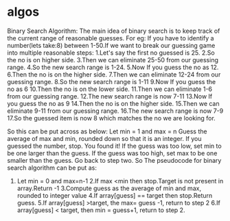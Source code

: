 # algos
Binary Search Algorithm:
The main idea of binary search is to keep track of the current range of reasonable guesses.
For eg: If you have to identify a number(lets take:8) between 1-50.If we want to break our guessing game into multiple reasonable steps:
1.Let's say the first no guessed is 25.
2.So the no is on higher side.
3.Then we can eliminate 25-50 from our guessing range.
4.So the new search range is 1-24.
5.Now If you guess the no as 12.
6.Then the no is on the higher side.
7.Then we can eliminate 12-24 from our guessing range.
8.So the new search range is 1-11
9.Now If you guess the no as 6
10.Then the no is on the lower side.
11.Then we can eliminate 1-6 from our guessing range.
12.The new search range is now 7-11
13.Now If you guess the no as 9
14.Then the no is on the higher side.
15.Then we can eliminate 9-11 from our guessing range.
16.The new search range is now 7-9
17.So the guessed item is now 8 which matches the no we are looking for.

So this can be put across as below:
Let min = 1 and max = n
Guess the average of max and min, rounded down so that it is an integer.
If you guessed the number, stop. You found it!
If the guess was too low, set min to be one larger than the guess.
If the guess was too high, set max to be one smaller than the guess.
Go back to step two.
So The pseudocode for binary search algorithm can be put as:
1. Let min = 0 and max=n-1
2.If max <min then stop.Target is not present in array.Return -1
3.Compute guess as the average of min and max, rounded to integer value
4.If array[guess] == target then stop.Return guess.
5.If array[guess] >target, the max= guess -1, return to step 2
6.If array[guess] < target, then min = guess+1, return to step 2.
